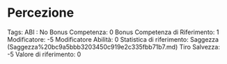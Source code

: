 # Percezione

Tags: ABI
: No
Bonus Competenza: 0
Bonus Competenza di Riferimento: 1
Modificatore: -5
Modificatore  Abilità: 0
Statistica di riferimento: Saggezza (Saggezza%20bc9a5bbb3203450c919e2c335fbb71b7.md)
Tiro Salvezza: -5
Valore di riferimento: 0